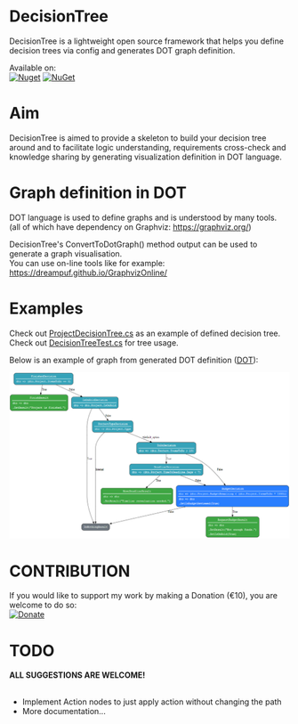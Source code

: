 # DecisionTree

DecisionTree is a lightweight open source framework that helps you define decision trees via config and generates DOT graph definition.<br>

Available on:<br>
<a href="https://www.nuget.org/packages/DecisionTree"><img alt="Nuget" src="https://buildstats.info/nuget/DecisionTree"></a> [![NuGet](https://img.shields.io/npm/l/express.svg)](https://github.com/Smrecz/DecisionTree/blob/master/LICENSE)<br>

# Aim

DecisionTree is aimed to provide a skeleton to build your decision tree around and to facilitate logic understanding, requirements cross-check and knowledge sharing by generating visualization definition in DOT language.<br>

# Graph definition in DOT
DOT language is used to define graphs and is understood by many tools.<br>
(all of which have dependency on Graphviz: https://graphviz.org/)<br>

DecisionTree's ConvertToDotGraph() method output can be used to generate a graph visualisation.<br>
You can use on-line tools like for example: https://dreampuf.github.io/GraphvizOnline/<br>

# Examples
Check out [ProjectDecisionTree.cs](https://github.com/Smrecz/DecisionTree/blob/master/DecisionTree.Tests/Tree/ProjectDecisionTree.cs) as an example of defined decision tree.<br>
Check out [DecisionTreeTest.cs](https://github.com/Smrecz/DecisionTree/blob/master/DecisionTree.Tests/DecisionTreeTest.cs) for tree usage.<br>

Below is an example of graph from generated DOT definition ([DOT](https://github.com/Smrecz/DecisionTree/blob/master/DecisionTree.Tests/approvals/DecisionTreeTest.DecisionTree_Should_Define_Graph.approved.html)):<br>

![ProjectDecisionTree Graph](https://github.com/Smrecz/DecisionTree/blob/master/ProjectDecisionTree.png)

# CONTRIBUTION
If you would like to support my work by making a Donation (€10), you are welcome to do so:<br>
[![Donate](https://img.shields.io/badge/donate-PayPal-yellow.svg)](https://www.paypal.me/smrecz/10)

# TODO
<b>ALL SUGGESTIONS ARE WELCOME!</b>
<br>
<br>
* Implement Action nodes to just apply action without changing the path
* More documentation...
